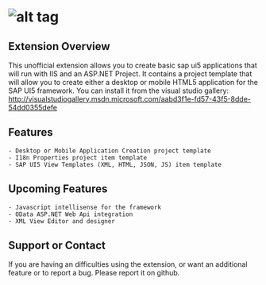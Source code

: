 ![alt tag](http://sap.github.io/openui5/images/OpenUI5_new_big_side.png)
======
## Extension Overview
This unofficial extension allows you to create basic sap ui5 applications that will run with IIS and an ASP.NET Project. It contains a project template that will allow you to create either a desktop or mobile HTML5 application for the SAP UI5 framework. 
You can install it from the visual studio gallery:
http://visualstudiogallery.msdn.microsoft.com/aabd3f1e-fd57-43f5-8dde-54dd0355defe
## Features
```
- Desktop or Mobile Application Creation project template
- I18n Properties project item template
- SAP UI5 View Templates (XML, HTML, JSON, JS) item template
```

## Upcoming Features
```
- Javascript intellisense for the framework
- OData ASP.NET Web Api integration
- XML View Editor and designer
```
## Support or Contact
If you are having an difficulties using the extension, or want an additional feature or to report a bug.  Please report it on github.
